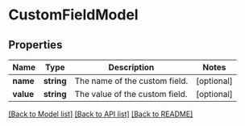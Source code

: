 # CustomFieldModel

## Properties
Name | Type | Description | Notes
------------ | ------------- | ------------- | -------------
**name** | **string** | The name of the custom field. | [optional] 
**value** | **string** | The value of the custom field. | [optional] 

[[Back to Model list]](../README.md#documentation-for-models) [[Back to API list]](../README.md#documentation-for-api-endpoints) [[Back to README]](../README.md)


